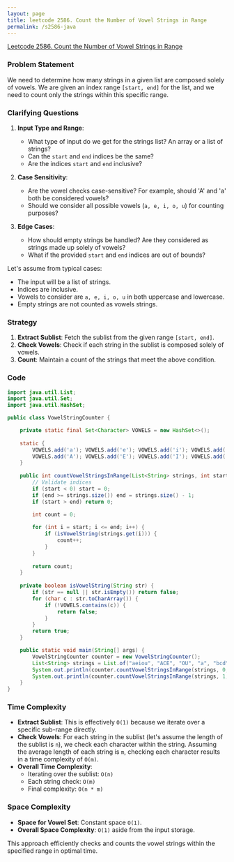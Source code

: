 ```yaml
---
layout: page
title: leetcode 2586. Count the Number of Vowel Strings in Range
permalink: /s2586-java
---
```

[Leetcode 2586. Count the Number of Vowel Strings in Range](https://algoadvance.github.io/algoadvance/l2586)
### Problem Statement
We need to determine how many strings in a given list are composed solely of vowels. We are given an index range `[start, end]` for the list, and we need to count only the strings within this specific range.

### Clarifying Questions
1. **Input Type and Range**:
   - What type of input do we get for the strings list? An array or a list of strings?
   - Can the `start` and `end` indices be the same?
   - Are the indices `start` and `end` inclusive?
   
2. **Case Sensitivity**:
   - Are the vowel checks case-sensitive? For example, should 'A' and 'a' both be considered vowels?
   - Should we consider all possible vowels (`a, e, i, o, u`) for counting purposes?
   
3. **Edge Cases**:
   - How should empty strings be handled? Are they considered as strings made up solely of vowels?
   - What if the provided `start` and `end` indices are out of bounds?

Let's assume from typical cases:
- The input will be a list of strings.
- Indices are inclusive.
- Vowels to consider are `a, e, i, o, u` in both uppercase and lowercase.
- Empty strings are not counted as vowels strings.

### Strategy
1. **Extract Sublist**: Fetch the sublist from the given range `[start, end]`.
2. **Check Vowels**: Check if each string in the sublist is composed solely of vowels.
3. **Count**: Maintain a count of the strings that meet the above condition.

### Code

```java
import java.util.List;
import java.util.Set;
import java.util.HashSet;

public class VowelStringCounter {

    private static final Set<Character> VOWELS = new HashSet<>();
    
    static {
        VOWELS.add('a'); VOWELS.add('e'); VOWELS.add('i'); VOWELS.add('o'); VOWELS.add('u');
        VOWELS.add('A'); VOWELS.add('E'); VOWELS.add('I'); VOWELS.add('O'); VOWELS.add('U');
    }
    
    public int countVowelStringsInRange(List<String> strings, int start, int end) {
        // Validate indices
        if (start < 0) start = 0;
        if (end >= strings.size()) end = strings.size() - 1;
        if (start > end) return 0;

        int count = 0;
        
        for (int i = start; i <= end; i++) {
            if (isVowelString(strings.get(i))) {
                count++;
            }
        }
        
        return count;
    }
    
    private boolean isVowelString(String str) {
        if (str == null || str.isEmpty()) return false;
        for (char c : str.toCharArray()) {
            if (!VOWELS.contains(c)) {
                return false;
            }
        }
        return true;
    }

    public static void main(String[] args) {
        VowelStringCounter counter = new VowelStringCounter();
        List<String> strings = List.of("aeiou", "ACE", "OU", "a", "bcd");
        System.out.println(counter.countVowelStringsInRange(strings, 0, 2));  // Output: 2
        System.out.println(counter.countVowelStringsInRange(strings, 1, 4));  // Output: 1
    }
}
```

### Time Complexity
- **Extract Sublist**: This is effectively `O(1)` because we iterate over a specific sub-range directly.
- **Check Vowels**: For each string in the sublist (let's assume the length of the sublist is `n`), we check each character within the string. Assuming the average length of each string is `m`, checking each character results in a time complexity of `O(m)`.
- **Overall Time Complexity**: 
  - Iterating over the sublist: `O(n)`
  - Each string check: `O(m)`
  - Final complexity: `O(n * m)`

### Space Complexity
- **Space for Vowel Set**: Constant space `O(1)`.
- **Overall Space Complexity**: `O(1)` aside from the input storage.

This approach efficiently checks and counts the vowel strings within the specified range in optimal time.